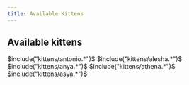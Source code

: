 ```yaml
---
title: Available Kittens
---
```


<h2 class="available">Available kittens</h2>

<table class="kittens">
$include("kittens/antonio.*")$
$include("kittens/alesha.*")$
$include("kittens/anya.*")$
$include("kittens/athena.*")$
$include("kittens/asya.*")$
</table>
